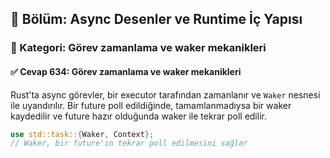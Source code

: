 ## 📘 Bölüm: Async Desenler ve Runtime İç Yapısı  
### 🔹 Kategori: Görev zamanlama ve waker mekanikleri  
#### ✅ Cevap 634: Görev zamanlama ve waker mekanikleri

Rust'ta async görevler, bir executor tarafından zamanlanır ve `Waker` nesnesi ile uyandırılır. Bir future poll edildiğinde, tamamlanmadıysa bir waker kaydedilir ve future hazır olduğunda waker ile tekrar poll edilir.

```rust
use std::task::{Waker, Context};
// Waker, bir future'ın tekrar poll edilmesini sağlar
```
